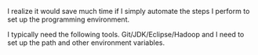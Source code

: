I realize it would save much time if I simply automate the steps I perform to set up the programming environment. 

I typically need the following tools. Git/JDK/Eclipse/Hadoop and I need to set up the path and other environment variables. 
